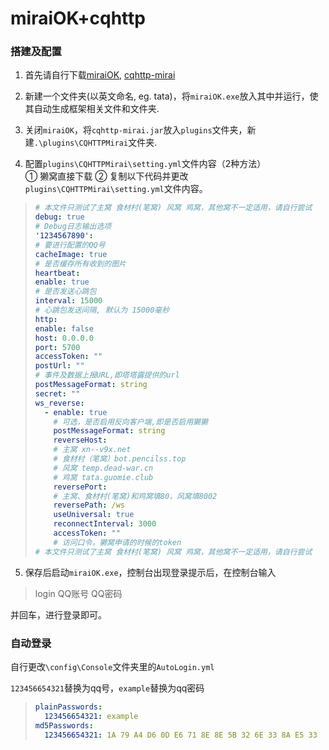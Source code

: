 # miraiOK+cqhttp

### 搭建及配置

1)  首先请自行下载[miraiOK](https://github.com/LXY1226/MiraiOK#%E4%B8%8B%E8%BD%BD%E5%9C%B0%E5%9D%80), [cqhttp-mirai](https://raw.githubusercontent.com/yimo0908/easy-build-otterbot/main/cqhttp-mirai.jar)  

2)  新建一个文件夹(以英文命名, eg. tata)，将`miraiOK.exe`放入其中并运行，使其自动生成框架相关文件和文件夹.

3) 关闭`miraiOK`，将`cqhttp-mirai.jar`放入`plugins`文件夹，新建`.\plugins\CQHTTPMirai`文件夹.

4) 配置`plugins\CQHTTPMirai\setting.yml`文件内容（2种方法）  
① 獭窝直接下载 
② 复制以下代码并更改`plugins\CQHTTPMirai\setting.yml`文件内容。 

>``` yaml
># 本文件只测试了主窝 食材村(笔窝) 风窝 鸡窝，其他窝不一定适用，请自行尝试
>debug: true
># Debug日志输出选项
>'1234567890':
># 要进行配置的QQ号
>cacheImage: true
># 是否缓存所有收到的图片
>heartbeat:
>enable: true
># 是否发送心跳包
>interval: 15000
># 心跳包发送间隔, 默认为 15000毫秒
>http:
>enable: false
>host: 0.0.0.0
>port: 5700
>accessToken: ""
>postUrl: ""
># 事件及数据上报URL,即塔塔露提供的url
>postMessageFormat: string
>secret: ""
>ws_reverse:
>   - enable: true 
>     # 可选，是否启用反向客户端,即是否启用獭獭
>     postMessageFormat: string
>     reverseHost: 
>     # 主窝 xn--v9x.net
>     # 食材村（笔窝）bot.pencilss.top
>     # 风窝 temp.dead-war.cn
>     # 鸡窝 tata.guomie.club
>     reversePort: 
>     # 主窝、食材村(笔窝)和鸡窝填80，风窝填8002
>     reversePath: /ws
>     useUniversal: true
>     reconnectInterval: 3000
>     accessToken: ""
>     # 访问口令，獭窝申请的时候的token
># 本文件只测试了主窝 食材村(笔窝) 风窝 鸡窝，其他窝不一定适用，请自行尝试
>```

5)  保存后启动`miraiOK.exe`，控制台出现登录提示后，在控制台输入

>login QQ账号 QQ密码

并回车，进行登录即可。  
  
    
      
      
### 自动登录

自行更改`\config\Console`文件夹里的`AutoLogin.yml`

`123456654321`替换为qq号，`example`替换为qq密码

>```yaml
>plainPasswords: 
>	123456654321: example
>md5Passwords: 
>	123456654321: 1A 79 A4 D6 0D E6 71 8E 8E 5B 32 6E 33 8A E5 33
>```
